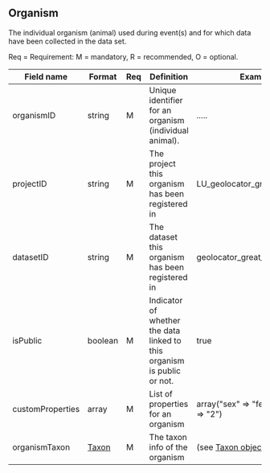 ## Organism

The individual organism (animal) used during event(s) and for which data have been collected in the data set.

Req = Requirement: M = mandatory, R = recommended, O = optional.

| Field name | Format | Req | Definition | Example | Reference |
| ---------- | ------ | --- | ---------- | ------- | --------- |
| organismID | string | M | Unique identifier for an organism (individual animal). | ..... |
| projectID | string | M | The project this organism has been registered in | LU_geolocator_great_snipes_AL |  |
| datasetID | string | M | The dataset this organism has been registered in | geolocator_great_snipes_AL | |
| isPublic | boolean | M | Indicator of whether the data linked to this organism is public or not. | true |  |
| customProperties | array | M | List of properties for an organism | array("sex" => "female", "age" => "2") | |
| organismTaxon | [Taxon](taxon.md) | M | The taxon info of the organism | (see [Taxon object](taxon.md)) | |


